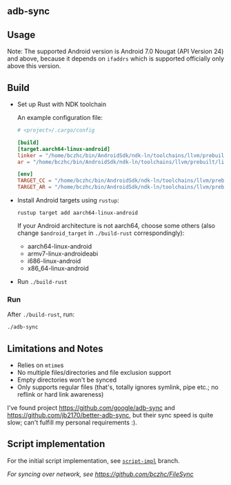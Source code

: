 adb-sync
---

## Usage

Note: The supported Android version is Android 7.0 Nougat (API Version 24) and above, because it depends on
`ifaddrs` which is supported officially only above this version.

## Build

- Set up Rust with NDK toolchain

  An example configuration file:
  ```toml
  # <project>/.cargo/config
  
  [build]
  [target.aarch64-linux-android]
  linker = "/home/bczhc/bin/AndroidSdk/ndk-ln/toolchains/llvm/prebuilt/linux-x86_64/bin/aarch64-linux-android29-clang"
  ar = "/home/bczhc/bin/AndroidSdk/ndk-ln/toolchains/llvm/prebuilt/linux-x86_64/bin/llvm-ar"
  
  [env]
  TARGET_CC = "/home/bczhc/bin/AndroidSdk/ndk-ln/toolchains/llvm/prebuilt/linux-x86_64/bin/aarch64-linux-android29-clang"
  TARGET_AR = "/home/bczhc/bin/AndroidSdk/ndk-ln/toolchains/llvm/prebuilt/linux-x86_64/bin/llvm-ar"
  ```

- Install Android targets using `rustup`:

  ```shell
  rustup target add aarch64-linux-android
  ```
  If your Android architecture is not aarch64, choose
  some others (also change `$android_target` in `./build-rust` correspondingly):
    - aarch64-linux-android
    - armv7-linux-androideabi
    - i686-linux-android
    - x86_64-linux-android
- Run `./build-rust`

### Run

After `./build-rust`, run:

```bash
./adb-sync
```

## Limitations and Notes

- Relies on `mtime`s
- No multiple files/directories and file exclusion support
- Empty directories won't be synced
- Only supports regular files (that's, totally ignores symlink, pipe etc.; no reflink or hard link awareness)

I've found project https://github.com/google/adb-sync
and https://github.com/jb2170/better-adb-sync, but their
sync speed is quite slow; can't fulfill my personal
requirements :).

## Script implementation

For the initial script implementation, see [`script-impl`](https://github.com/bczhc/adb-sync/tree/script-impl) branch.

*For syncing over network, see https://github.com/bczhc/FileSync*
